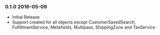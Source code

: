 ### 0.1.0 2016-05-09

 * Initial Release
 * Support created for all objects except CustomerSavedSearch, FulfillmentService, Metafields, Multipass, ShippingZone and TaxService
